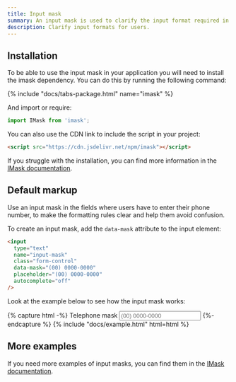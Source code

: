 ```yaml
---
title: Input mask
summary: An input mask is used to clarify the input format required in a given field and is helpful for users, removing confusion and reducing the number of validation errors.
description: Clarify input formats for users.
---
```


## Installation

To be able to use the input mask in your application you will need to install the imask dependency. You can do this by running the following command:

{% include "docs/tabs-package.html" name="imask" %}

And import or require:

```javascript
import IMask from 'imask';
```

You can also use the CDN link to include the script in your project:

```html
<script src="https://cdn.jsdelivr.net/npm/imask"></script>
```

If you struggle with the installation, you can find more information in the [IMask documentation](https://imask.js.org/guide.html#installation).

## Default markup

Use an input mask in the fields where users have to enter their phone number, to make the formatting rules clear and help them avoid confusion.

To create an input mask, add the `data-mask` attribute to the input element:

```html
<input
  type="text"
  name="input-mask"
  class="form-control"
  data-mask="(00) 0000-0000"
  placeholder="(00) 0000-0000"
  autocomplete="off"
/>
```

Look at the example below to see how the input mask works:

{% capture html -%}
<label class="form-label">Telephone mask</label>
<input
  type="text"
  name="input-mask"
  class="form-control"
  data-mask="(00) 0000-0000"
  data-mask-visible="true"
  placeholder="(00) 0000-0000"
  autocomplete="off"
/>
{%- endcapture %}
{% include "docs/example.html" html=html %}

## More examples

If you need more examples of input masks, you can find them in the [IMask documentation](https://imask.js.org/guide.html#masked-input).